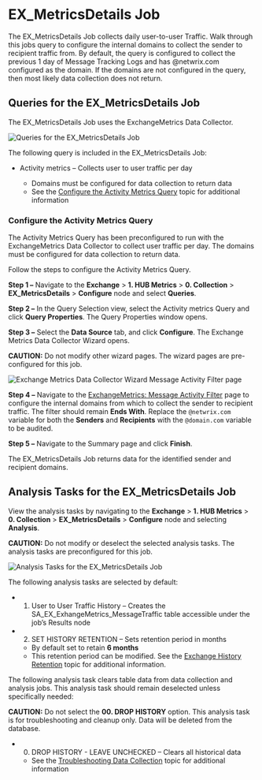 # EX_MetricsDetails Job

The EX_MetricsDetails Job collects daily user-to-user Traffic. Walk through this jobs query to
configure the internal domains to collect the sender to recipient traffic from. By default, the
query is configured to collect the previous 1 day of Message Tracking Logs and has @netwrix.com
configured as the domain. If the domains are not configured in the query, then most likely data
collection does not return.

## Queries for the EX_MetricsDetails Job

The EX_MetricsDetails Job uses the ExchangeMetrics Data Collector.

![Queries for the EX_MetricsDetails Job](/img/product_docs/accessanalyzer/12.0/solutions/exchange/hubmetrics/collection/metricsdetailsquery.webp)

The following query is included in the EX_MetricsDetails Job:

- Activity metrics – Collects user to user traffic per day

    - Domains must be configured for data collection to return data
    - See the [Configure the Activity Metrics Query](#configure-the-activity-metrics-query) topic
      for additional information

### Configure the Activity Metrics Query

The Activity Metrics Query has been preconfigured to run with the ExchangeMetrics Data Collector to
collect user traffic per day. The domains must be configured for data collection to return data.

Follow the steps to configure the Activity Metrics Query.

**Step 1 –** Navigate to the **Exchange** > **1. HUB Metrics** > **0. Collection** >
**EX_MetricsDetails** > **Configure** node and select **Queries**.

**Step 2 –** In the Query Selection view, select the Activity metrics Query and click **Query
Properties**. The Query Properties window opens.

**Step 3 –** Select the **Data Source** tab, and click **Configure**. The Exchange Metrics Data
Collector Wizard opens.

**CAUTION:** Do not modify other wizard pages. The wizard pages are pre-configured for this job.

![Exchange Metrics Data Collector Wizard Message Activity Filter page](/img/product_docs/accessanalyzer/12.0/solutions/exchange/hubmetrics/collection/exchangemetricsmessageactivityfilter.webp)

**Step 4 –** Navigate to the
[ExchangeMetrics: Message Activity Filter](/docs/accessanalyzer/12.0/admin/datacollector/exchangemetrics/messageactivityfilter.md)
page to configure the internal domains from which to collect the sender to recipient traffic. The
filter should remain **Ends With**. Replace the `@netwrix.com` variable for both the **Senders** and
**Recipients** with the `@domain.com` variable to be audited.

**Step 5 –** Navigate to the Summary page and click **Finish**.

The EX_MetricsDetails Job returns data for the identified sender and recipient domains.

## Analysis Tasks for the EX_MetricsDetails Job

View the analysis tasks by navigating to the **Exchange** > **1. HUB Metrics** > **0. Collection** >
**EX_MetricsDetails** > **Configure** node and selecting **Analysis**.

**CAUTION:** Do not modify or deselect the selected analysis tasks. The analysis tasks are
preconfigured for this job.

![Analysis Tasks for the EX_MetricsDetails Job](/img/product_docs/accessanalyzer/12.0/solutions/exchange/hubmetrics/collection/metricsdetailsanalysis.webp)

The following analysis tasks are selected by default:

-   1. User to User Traffic History – Creates the SA_EX_ExhangeMetrics_MessageTraffic table
       accessible under the job’s Results node
-   2. SET HISTORY RETENTION – Sets retention period in months

    - By default set to retain **6 months**
    - This retention period can be modified. See the
      [Exchange History Retention](ex_metricscollection.md#exchange-history-retention) topic for
      additional information.

The following analysis task clears table data from data collection and analysis jobs. This analysis
task should remain deselected unless specifically needed:

**CAUTION:** Do not select the **00. DROP HISTORY** option. This analysis task is for
troubleshooting and cleanup only. Data will be deleted from the database.

-   0. DROP HISTORY - LEAVE UNCHECKED – Clears all historical data

    - See the
      [Troubleshooting Data Collection](ex_metricscollection.md#troubleshooting-data-collection)
      topic for additional information
